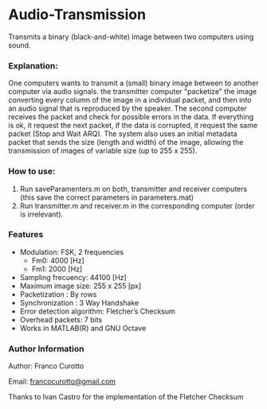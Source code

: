 # Audio-Transmission
Transmits a binary (black-and-white) image between two computers using sound.

### Explanation:
One computers wants to transmit a (small) binary image between to another
computer via audio signals. the transmitter computer "packetize" the image 
converting every column of the image in a individual packet, and then into an 
audio signal that is reproduced by the speaker. The second computer receives the
packet and check for possible errors in the data. If everything is ok, it 
request the next packet, if the data is corrupted, it request the same packet
(Stop and Wait ARQ). The system also uses an initial metadata packet that sends
the size (length and width) of the image, allowing the transmission of images of
variable size (up to 255 x 255).  

### How to use:
1. Run saveParamenters.m on both, transmitter and receiver computers (this save 
the correct parameters in parameters.mat)
2. Run transmitter.m and receiver.m in the corresponding computer (order is 
irrelevant). 

### Features
- Modulation: FSK, 2 frequencies
  * Fm0: 4000 [Hz]
  * Fm1: 2000 [Hz]
- Sampling frecuency: 44100 [Hz]
- Maximum image size: 255 x 255 [px]
- Packetization : By rows
- Synchronization : 3 Way Handshake
- Error detection algorithm: Fletcher’s Checksum
- Overhead packets: 7 bits
- Works in MATLAB(R) and GNU Octave

### Author Information
Author: Franco Curotto

Email: francocurotto@gmail.com

Thanks to Ivan Castro for the implementation of the Fletcher Checksum 
